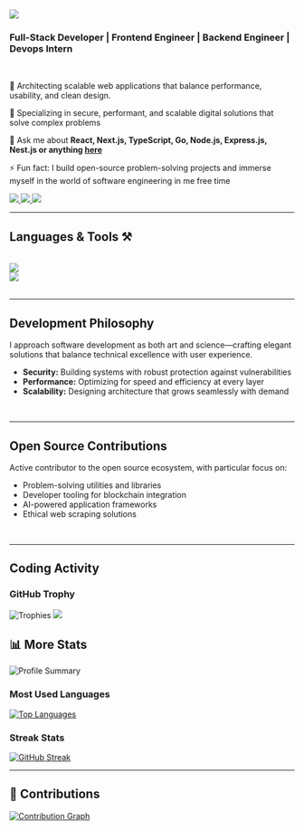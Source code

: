 <h1 align="left">
<img src="https://readme-typing-svg.herokuapp.com/?font=Righteous&size=35&left=true&Left=true&width=500&height=70&duration=4000&lines=Hi+There!👋;I'm+Isaac+|+Vaden;" />
</h1>
<h3 align="left">Full-Stack Developer | Frontend Engineer | Backend Engineer | Devops Intern </h3>
<br />
<div align="left">

 🔭 Architecting scalable web applications that balance performance, usability, and clean design.
 
 🌱 Specializing in secure, performant, and scalable digital solutions that solve complex problems
 
 💬 Ask me about **React, Next.js, TypeScript, Go, Node.js, Express.js, Nest.js or anything [here](mailto:isaacshosanya89@gmail.com)**

 ⚡ Fun fact: I build open-source problem-solving projects and immerse myself in the world of software engineering in me free time
 
 </div>
 
<div align="left"> 
  <a href="mailto:isaacshosanya89@gmail.com">
    <img src="https://img.shields.io/badge/Gmail-333333?style=for-the-badge&logo=gmail&logoColor=red" />
  </a>
  <a href="https://www.linkedin.com/in/isaac-shosanya/" target="_blank">
    <img src="https://img.shields.io/badge/LinkedIn-0077B5?style=for-the-badge&logo=linkedin&logoColor=white" target="_blank" />
  </a>
  <a href="https://vaden.vercel.app" target="_blank">
     <img src="https://img.shields.io/badge/Portfolio-FF5722?style=for-the-badge&logo=todoist&logoColor=white" target="_blank" /> <!-- sqlite, safari, google-chrome are other good icon options -->
  </a>
</div>

 <hr/>
 
<h2 align="left">Languages & Tools ⚒️</h2>
<br/>
<div align="left">
    <img src="https://skillicons.dev/icons?i=javascript,typescript,go,react,nextjs,mongodb,prisma,postgres" /><br>
    <img src="https://skillicons.dev/icons?i=tailwind,github,git,vercel,figma,nodejs,express,arch,aws" /><br>
</div>

<br/>
<hr/>

<h2 align="left">Development Philosophy</h2>

<div align="left">
  <p>I approach software development as both art and science—crafting elegant solutions that balance technical excellence with user experience.</p>
  
  <ul>
    <li><strong>Security:</strong> Building systems with robust protection against vulnerabilities</li>
    <li><strong>Performance:</strong> Optimizing for speed and efficiency at every layer</li>
    <li><strong>Scalability:</strong> Designing architecture that grows seamlessly with demand</li>
  </ul>
</div>

<br/>
<hr/>

<h2 align="left">Open Source Contributions</h2>

<div align="left">
  <p>Active contributor to the open source ecosystem, with particular focus on:</p>
  
  <ul>
    <li>Problem-solving utilities and libraries</li>
    <li>Developer tooling for blockchain integration</li>
    <li>AI-powered application frameworks</li>
    <li>Ethical web scraping solutions</li>
  </ul>
</div>

<br/>
<hr/>

<h2 align="left">Coding Activity</h2>


### GitHub Trophy

![Trophies](https://github-profile-trophy.vercel.app/?username=vaden89&theme=nord_dark)
![](https://komarev.com/ghpvc/?username=vaden89&color=green)
 <br />

## 📊 More Stats

![Profile Summary](https://github-profile-summary-cards.vercel.app/api/cards/profile-details?username=vaden89&theme=default)

### Most Used Languages

[![Top Languages](https://github-readme-stats.vercel.app/api/top-langs/?username=vaden89&langs_count=5&theme=tokyonight&layout=compact)](https://github.com/heyrapto)

### Streak Stats

[![GitHub Streak](https://github-readme-streak-stats.herokuapp.com?user=vaden89)](https://git.io/streak-stats)

---

## 📜 Contributions

[![Contribution Graph](https://github-readme-activity-graph.vercel.app/graph?username=vaden89&theme=dracula)](https://github.com/heyrapto)
